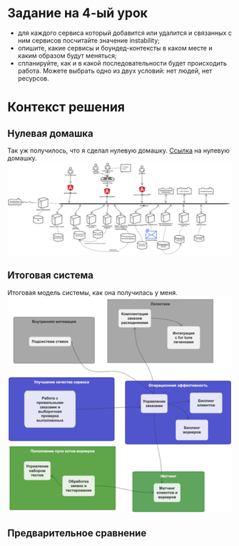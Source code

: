 # Задание на 4-ый урок

- для каждого сервиса который добавится или удалится и связанных с ним сервисов посчитайте значение instability;
- опишите, какие сервисы и боундед-контексты в каком месте и каким образом будут меняться;
- спланируйте, как и в какой последовательности будет происходить работа. Можете выбрать одно из двух условий: нет людей, нет ресурсов.


# Контекст решения

## Нулевая домашка
Так уж получилось, что я сделал нулевую домашку.  [Ссылка](https://sketchboard.me/rDOqxSLLGOC) на нулевую домашку.  
![zero.png](zero.png)

## Итоговая система
Итоговая модель системы, как она получилась у меня.  
![final.png](final.png)

## Предварительное сравнение